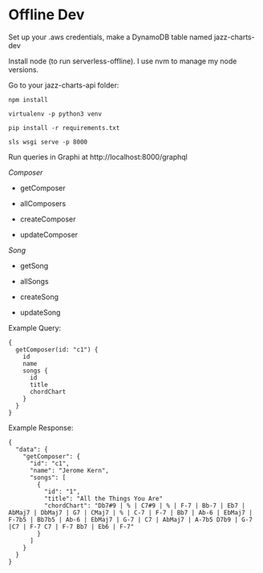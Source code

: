 # Offline Dev

Set up your .aws credentials, make a DynamoDB table named jazz-charts-dev

Install node (to run serverless-offline). I use nvm to manage my node versions.

Go to your jazz-charts-api folder: 

`npm install`

`virtualenv -p python3 venv`

`pip install -r requirements.txt`

`sls wsgi serve -p 8000`

Run queries in Graphi at http://localhost:8000/graphql

*Composer*

* getComposer

* allComposers

* createComposer

* updateComposer
 

*Song*

* getSong

* allSongs

* createSong

* updateSong

Example Query: 

```
{
  getComposer(id: "c1") {
    id
    name
    songs {
      id
      title
      chordChart
    }
  }
}
```

Example Response:

```
{
  "data": {
    "getComposer": {
      "id": "c1",
      "name": "Jerome Kern",
      "songs": [
        {
          "id": "1",
          "title": "All the Things You Are"
          "chordChart": "Db7#9 | % | C7#9 | % | F-7 | Bb-7 | Eb7 | AbMaj7 | DbMaj7 | G7 | CMaj7 | % | C-7 | F-7 | Bb7 | Ab-6 | EbMaj7 | F-7b5 | Bb7b5 | Ab-6 | EbMaj7 | G-7 | C7 | AbMaj7 | A-7b5 D7b9 | G-7 |C7 | F-7 C7 | F-7 Bb7 | Eb6 | F-7"
        }
      ]
    }
  }
}
```
